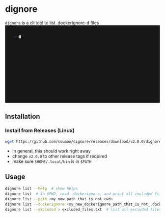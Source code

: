 # dignore

`dignore` is a cli tool to list .dockerignore-d files
![demo_gif](dignore_demo.gif)

## Installation

### Install from Releases (Linux)
```bash
wget https://github.com/ssumoo/dignore/releases/download/v2.0.0/dignore -O $HOME/.local/bin/dignore
```
- in general, this should work right away
- change `v2.0.0` to other release tags if required
- make sure `$HOME/.local/bin` is in `$PATH`


## Usage

```bash
dignore list --help  # show helps
dignore list  # in $PWD, read .dockerignore, and print all included files
dignore list --path <my_new_path_that_is_not_cwd>
dignore list --dockerignore <my_new_dockerignore_path_that_is_not_.dockerignore>
dignore list --excluded > excluded_files.txt  # list all excluded files and write to a text file
```
